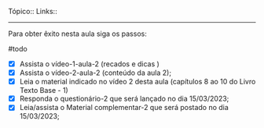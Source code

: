 Tópico::
Links::

---
Para obter êxito nesta aula siga os passos:

#todo
- [x] Assista o vídeo-1-aula-2 (recados e dicas )
- [x] Assista o vídeo-2-aula-2 (conteúdo da aula 2);
- [x] Leia o material indicado no vídeo 2 desta aula (capítulos 8 ao 10 do Livro Texto Base - 1)
- [x] Responda o questionário-2 que será lançado no dia 15/03/2023;
- [x] Leia/assista o Material complementar-2 que será postado no dia 15/03/2023;